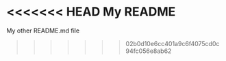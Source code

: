 <<<<<<< HEAD
My README
=======
My other README.md file
>>>>>>> 02b0d10e6cc401a9c6f4075cd0c94fc056e8ab62
